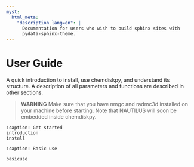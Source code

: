 ```yaml
---
myst:
  html_meta:
    "description lang=en": |
      Documentation for users who wish to build sphinx sites with
      pydata-sphinx-theme.
---
```


# User Guide

A quick introduction to install, use chemdiskpy, and understand its structure. A description of all parameters and functions are described in other sections.

> **WARNING**
> Make sure that you have nmgc and radmc3d installed on your machine before starting. Note that NAUTILUS will soon be embedded inside chemdiskpy.



```{toctree}
:caption: Get started
introduction
install
```

```{toctree}
:caption: Basic use

basicuse
```
